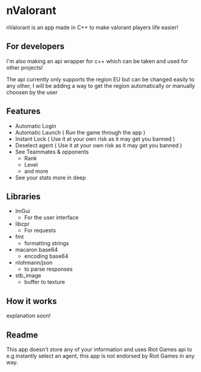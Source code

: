 # nValorant
nValorant is an app made in C++ to make valorant players life easier!

## For developers
I'm also making an api wrapper for c++ which can be taken and used for other projects!

The api currently only supports the region EU but can be changed easily to any other, I will be adding
a way to get the region automatically or manually choosen by the user

## Features

- Automatic Login
- Automatic Launch ( Run the game through the app )
- Instant Lock ( Use it at your own risk as it may get you banned )
- Deselect agent ( Use it at your own risk as it may get you banned )
- See Teammates & opponents
  - Rank
  - Level
  - and more
- See your stats more in deep

## Libraries

- ImGui
  - For the user interface
- libcpr
  - For requests
- fmt
  - formatting strings
- macaron base64
  - encoding base64
- nlohmann/json
  - to parse responses
- stb_image
  - buffer to texture

## How it works
explanation soon!

## Readme

This app doesn't store any of your information and uses Riot Games api to e.g instantly select an agent, this app is not endorsed by Riot Games in any way.
